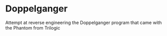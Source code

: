# Doppelganger
Attempt at reverse engineering the Doppelganger program that came with the Phantom from Trilogic
